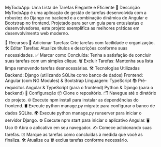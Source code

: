 MyTodoApp: Uma Lista de Tarefas Elegante e Eficiente
📌 Descrição
MyTodoApp é uma aplicação de gestão de tarefas desenvolvida com a robustez do Django no backend e a combinação dinâmica de Angular e Bootstrap no frontend. Projetado para ser um guia para entusiastas e desenvolvedores, este projeto exemplifica as melhores práticas em desenvolvimento web moderno.


🌟 Recursos
📝 Adicionar Tarefas: Crie tarefas com facilidade e organização.
🛠 Editar Tarefas: Atualize títulos e descrições conforme suas necessidades.
✅ Marcar como Concluída: Tenha a satisfação de concluir suas tarefas com um simples clique.
🗑 Excluir Tarefas: Mantenha sua lista limpa removendo tarefas desnecessárias.
🛠 Tecnologias Utilizadas
Backend: Django (utilizando SQLite como banco de dados)
Frontend: Angular (com NG Modules) & Bootstrap
Linguagem: TypeScript
📚 Pré-requisitos
Angular & TypeScript (para o frontend)
Python & Django (para o backend)
🚀 Configuração
📦 Clone o repositório.
🗂 Navegue até o diretório do projeto.
🌐 Execute npm install para instalar as dependências do frontend.
🛢 Execute python manage.py migrate para configurar o banco de dados SQLite.
🌍 Execute python manage.py runserver para iniciar o servidor Django.
⚙ Execute npm start para iniciar o aplicativo Angular.
🖥 Uso
🌐 Abra o aplicativo em seu navegador.
✍ Comece adicionando suas tarefas.
☑ Marque as tarefas como concluídas à medida que você as finaliza.
🛠 Atualize ou 🗑 exclua tarefas conforme necessário.
